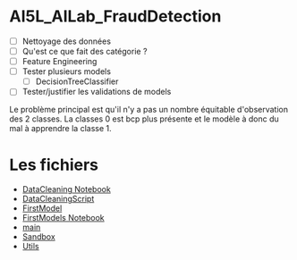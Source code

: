 # AI5L_AILab_FraudDetection

- [ ] Nettoyage des données
- [ ] Qu'est ce que fait des catégorie ? 
- [ ] Feature Engineering
- [ ] Tester plusieurs models
    - [ ] DecisionTreeClassifier
- [ ] Tester/justifier les validations de models

Le problème principal est qu'il n'y a pas un nombre équitable d'observation des 2 classes. La classes 0 est bcp plus présente et le modèle à donc du mal à apprendre la classe 1.

# Les fichiers
- [DataCleaning Notebook](https://github.com/SarahLiettefti/AI5L_AILab_FraudDetection/blob/SL/DataCleaning.ipynb)
- [DataCleaningScript](https://github.com/SarahLiettefti/AI5L_AILab_FraudDetection/blob/SL/DataCleaningScript.py)
- [FirstModel](https://github.com/SarahLiettefti/AI5L_AILab_FraudDetection/blob/SL/FirstModel.py)
- [FirstModels Notebook](https://github.com/SarahLiettefti/AI5L_AILab_FraudDetection/blob/SL/FirstModels.ipynb)
- [main](https://github.com/SarahLiettefti/AI5L_AILab_FraudDetection/blob/SL/main.ipynb)
- [Sandbox](https://github.com/SarahLiettefti/AI5L_AILab_FraudDetection/blob/SL/Sandbox.ipynb)
- [Utils](https://github.com/SarahLiettefti/AI5L_AILab_FraudDetection/blob/SL/Utils.py)